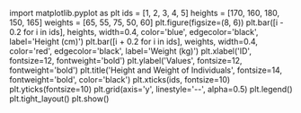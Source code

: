 import matplotlib.pyplot as plt
ids = [1, 2, 3, 4, 5]
heights = [170, 160, 180, 150, 165]
weights = [65, 55, 75, 50, 60]
plt.figure(figsize=(8, 6))
plt.bar([i - 0.2 for i in ids], heights, width=0.4, color='blue', edgecolor='black', label='Height (cm)')
plt.bar([i + 0.2 for i in ids], weights, width=0.4, color='red', edgecolor='black', label='Weight (kg)')
plt.xlabel('ID', fontsize=12, fontweight='bold')
plt.ylabel('Values', fontsize=12, fontweight='bold')
plt.title('Height and Weight of Individuals', fontsize=14, fontweight='bold', color='black')
plt.xticks(ids, fontsize=10)
plt.yticks(fontsize=10)
plt.grid(axis='y', linestyle='--', alpha=0.5)
plt.legend()
plt.tight_layout()
plt.show()
